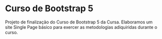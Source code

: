 # Curso de Bootstrap 5
Projeto de finalização do Curso de Bootstrap 5 da Cursa. 
Elaboramos um site Single Page básico para exercer as metodologias adiquiridas durante o curso.

